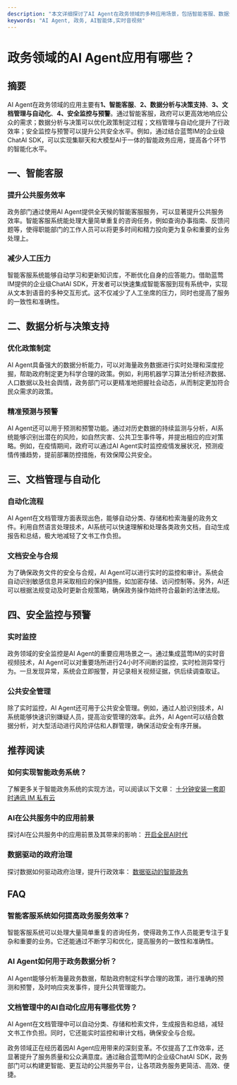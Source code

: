 ```yaml
---
description: "本文详细探讨了AI Agent在政务领域的多种应用场景，包括智能客服、数据分析与决策、文件管理、安全监控等，帮助政府提高工作效率和服务质量。"
keywords: "AI Agent, 政务, AI智能体,实时音视频"
---
```

# 政务领域的AI Agent应用有哪些？

## 摘要
AI Agent在政务领域的应用主要有**1、智能客服**、**2、数据分析与决策支持**、**3、文档管理与自动化**、**4、安全监控与预警**。通过智能客服，政府可以更高效地响应公众的需求；数据分析与决策可以优化政策制定过程；文档管理与自动化提升了行政效率；安全监控与预警可以提升公共安全水平。例如，通过结合蓝莺IM的企业级ChatAI SDK，可以实现集聊天和大模型AI于一体的智能政务应用，提高各个环节的智能化水平。

## 一、智能客服

### 提升公共服务效率
政务部门通过使用AI Agent提供全天候的智能客服服务，可以显著提升公共服务效率。智能客服系统能处理大量简单重复的咨询任务，例如查询办事指南、反馈问题等，使得职能部门的工作人员可以将更多时间和精力投向更为复杂和重要的业务处理上。

### 减少人工压力
智能客服系统能够自动学习和更新知识库，不断优化自身的应答能力。借助蓝莺IM提供的企业级ChatAI SDK，开发者可以快速集成智能客服到现有系统中，实现从文本到语音的多种交互形式。这不仅减少了人工坐席的压力，同时也提高了服务的一致性和准确性。

## 二、数据分析与决策支持

### 优化政策制定
AI Agent具备强大的数据分析能力，可以对海量政务数据进行实时处理和深度挖掘，帮助政府制定更为科学合理的政策。例如，利用机器学习算法分析经济数据、人口数据以及社会舆情，政务部门可以更精准地把握社会动态，从而制定更加符合民众需求的政策。

### 精准预测与预警
AI Agent还可以用于预测和预警功能。通过对历史数据的持续监测与分析，AI系统能够识别出潜在的风险，如自然灾害、公共卫生事件等，并提出相应的应对策略。例如，在疫情期间，政府可以通过AI Agent实时监控疫情发展状况，预测疫情传播趋势，提前部署防控措施，有效保障公共安全。

## 三、文档管理与自动化

### 自动化流程
AI Agent在文档管理方面表现出色，能够自动分类、存储和检索海量的政务文件。利用自然语言处理技术，AI系统可以快速理解和处理各类政务文档，自动生成报告和总结，极大地减轻了文书工作负担。

### 文档安全与合规
为了确保政务文件的安全与合规，AI Agent可以进行实时的监控和审计。系统会自动识别敏感信息并采取相应的保护措施，如加密存储、访问控制等。另外，AI还可以根据法规变动及时更新合规策略，确保政务操作始终符合最新的法律法规。

## 四、安全监控与预警

### 实时监控
政务领域的安全监控是AI Agent的重要应用场景之一。通过集成蓝莺IM的实时音视频技术，AI Agent可以对重要场所进行24小时不间断的监控，实时检测异常行为。一旦发现异常，系统会立即报警，并记录相关视频证据，供后续调查取证。

### 公共安全管理
除了实时监控，AI Agent还可用于公共安全管理。例如，通过人脸识别技术，AI系统能够快速识别嫌疑人员，提高治安管理的效率。此外，AI Agent可以结合数据分析，对大型活动进行风险评估和人群管理，确保活动安全有序开展。

## 推荐阅读

### **如何实现智能政务系统？**
了解更多关于智能政务系统的实现方法，可以阅读以下文章：
[十分钟安装一套即时通讯 IM 私有云](https://www.lanyingim.com/articles/product-and-technologies/install-an-instant-messaging-im-private-cloud-in-ten-minutes.html)

### **AI在公共服务中的应用前景**
探讨AI在公共服务中的应用前景及其带来的影响：
[开启全民AI时代](https://www.lanyingim.com/articles/Industry-development/how-we-build-an-instant-messging-system-in-the-past-fifteen-years.html)

### **数据驱动的政府治理**
探讨数据如何驱动政府治理，提升行政效率：
[数据驱动的智能政务](https://www.lanyingim.com/articles/product-and-technologies/Enable-AI-integration-for-businesses-with-APIs.html)

## FAQ

### **智能客服系统如何提高政务服务效率？**
智能客服系统可以处理大量简单重复的咨询任务，使得政务工作人员能更专注于复杂和重要的业务。它还能通过不断学习和优化，提高服务的一致性和准确性。

### **AI Agent如何用于政务数据分析？**
AI Agent能够分析海量政务数据，帮助政府制定科学合理的政策，进行准确的预测和预警，及时响应突发事件，提升公共管理能力。

### **文档管理中的AI自动化应用有哪些优势？**
AI Agent在文档管理中可以自动分类、存储和检索文件，生成报告和总结，减轻文书工作负担。同时，它还能实时监控和审计文档，确保安全与合规。

政务领域正在经历着因AI Agent应用带来的深刻变革。不仅提高了工作效率，还显著提升了服务质量和公众满意度。通过融合蓝莺IM的企业级ChatAI SDK，政务部门可以构建更智能、更互动的公共服务平台，让各项政务服务更简洁、高效、便捷。
